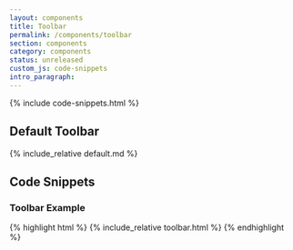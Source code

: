 ```yaml
---
layout: components
title: Toolbar
permalink: /components/toolbar
section: components
category: components
status: unreleased
custom_js: code-snippets
intro_paragraph:
---
```


{% include code-snippets.html %}

## Default Toolbar
{% include_relative default.md %}

<h2 id="code">Code Snippets</h2>

### Toolbar Example
{% highlight html %}
{% include_relative toolbar.html %}
{% endhighlight %}
